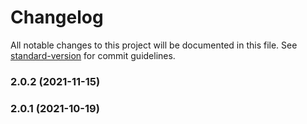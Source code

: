 # Changelog

All notable changes to this project will be documented in this file. See [standard-version](https://github.com/conventional-changelog/standard-version) for commit guidelines.

### 2.0.2 (2021-11-15)

### 2.0.1 (2021-10-19)
